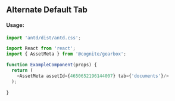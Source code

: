 ## Alternate Default Tab 

<!-- STORY -->

#### Usage:

```typescript jsx
import 'antd/dist/antd.css';

import React from 'react';
import { AssetMeta } from '@cognite/gearbox';

function ExampleComponent(props) {
  return (
    <AssetMeta assetId={4650652196144007} tab={'documents'}/>
  );
  
}
```
